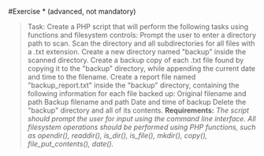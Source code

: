 #Exercise * (advanced, not mandatory)

>Task: Create a PHP script that will perform the following tasks using functions and
>filesystem controls:
>Prompt the user to enter a directory path to scan.
>Scan the directory and all subdirectories for all files with a .txt extension.
>Create a new directory named "backup" inside the scanned directory.
>Create a backup copy of each .txt file found by copying it to the "backup" directory,
>while appending the current date and time to the filename.
>Create a report file named "backup_report.txt" inside the "backup" directory,
>containing the following information for each file backed up:
>Original filename and path
>Backup filename and path
>Date and time of backup
>Delete the "backup" directory and all of its contents.
**Requirements:**
*The script should prompt the user for input using the command line interface.*
*All filesystem operations should be performed using PHP functions, such as*
*opendir(), readdir(), is_dir(), is_file(), mkdir(), copy(), file_put_contents(), date().*